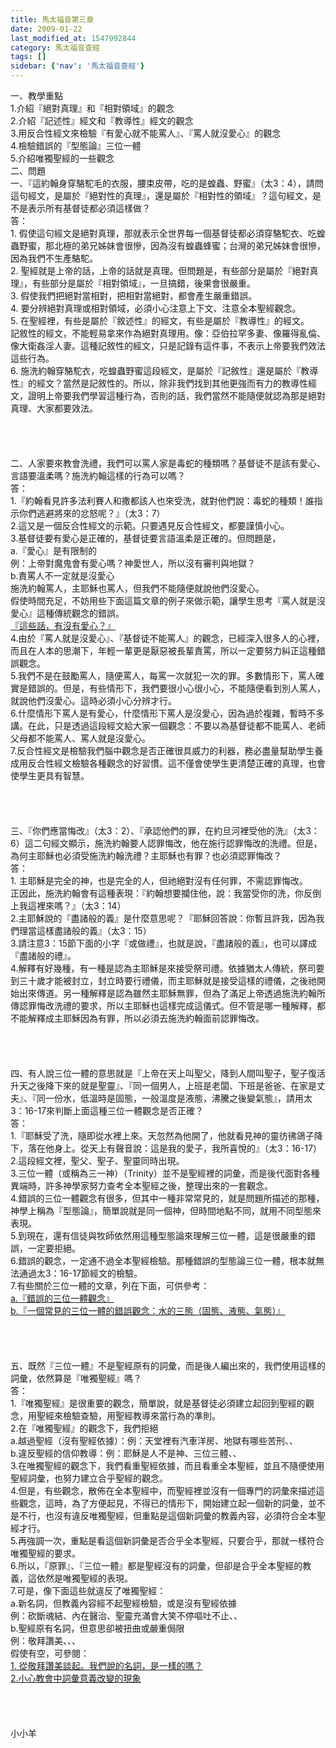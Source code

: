 ```yaml
---
title: 馬太福音第三章
date: 2009-01-22
last_modified_at: 1547992844
category: 馬太福音查經
tags: []
sidebar: {'nav': '馬太福音查經'}
---
```


<p>一、教學重點<br/>1.介紹『絕對真理』和『相對領域』的觀念<br/>2.介紹『記述性』經文和『教導性』經文的觀念<br/>3.用反合性經文來檢驗『有愛心就不能罵人』、『罵人就沒愛心』的觀念<br/>4.檢驗錯誤的『型態論』三位一體<br/>5.介紹唯獨聖經的一些觀念<br/><!--more-->二、問題<br/>一、『這約翰身穿駱駝毛的衣服，腰束皮帶，吃的是蝗蟲、野蜜』（太3：4），請問這句經文，是屬於『絕對性的真理』，還是屬於『相對性的領域』？這句經文，是不是表示所有基督徒都必須這樣做？<br/>答：<br/>1.	假使這句經文是絕對真理，那就表示全世界每一個基督徒都必須穿駱駝衣、吃蝗蟲野蜜，那北極的弟兄姊妹會很慘，因為沒有蝗蟲蜂蜜；台灣的弟兄姊妹會很慘，因為我們不生產駱駝。<br/>2.	聖經就是上帝的話，上帝的話就是真理。但問題是，有些部分是屬於『絕對真理』，有些部分是屬於『相對領域』，一旦搞錯，後果會很嚴重。<br/>3.	假使我們把絕對當相對，把相對當絕對，都會產生嚴重錯誤。<br/>4.	要分辨絕對真理或相對領域，必須小心注意上下文、注意全本聖經觀念。<br/>5.	在聖經裡，有些是屬於『敘述性』的經文，有些是屬於『教導性』的經文。<br/>記敘性的經文，不能輕易拿來作為絕對真理用。像：亞伯拉罕多妻、像羅得亂倫、像大衛姦淫人妻。這種記敘性的經文，只是記錄有這件事，不表示上帝要我們效法這些行為。<br/>6.	施洗約翰穿駱駝衣，吃蝗蟲野蜜這段經文，是屬於『記敘性』還是屬於『教導性』的經文？當然是記敘性的。所以，除非我們找到其他更強而有力的教導性經文，證明上帝要我們學習這種行為，否則的話，我們當然不能隨便就認為那是絕對真理、大家都要效法。<br/><br/><br/><br/><br/>二、人家要來教會洗禮，我們可以罵人家是毒蛇的種類嗎？基督徒不是該有愛心、言語要溫柔嗎？施洗約翰這樣的行為可以嗎？<br/>答：<br/>1.『約翰看見許多法利賽人和撒都該人也來受洗，就對他們說：毒蛇的種類！誰指示你們逃避將來的忿怒呢？』（太3：7）<br/>2.這又是一個反合性經文的示範。只要遇見反合性經文，都要謹慎小心。<br/>3.基督徒要有愛心是正確的，基督徒要言語溫柔是正確的。但問題是，<br/>a.『愛心』是有限制的<br/>例：上帝對魔鬼會有愛心嗎？神愛世人，所以沒有審判與地獄？<br/>b.責罵人不一定就是沒愛心<br/>施洗約翰罵人，主耶穌也罵人，但我們不能隨便就說他們沒愛心。<br/>假使時間充足，不妨用些下面這篇文章的例子來做示範，讓學生思考『罵人就是沒愛心』這種傳統觀念的錯誤。<br/><a href="/posts/269192584">『這些話，有沒有愛心？』</a><br/>4.由於『罵人就是沒愛心』、『基督徒不能罵人』的觀念，已經深入很多人的心裡，而且在人本的思潮下，年輕一輩更是厭惡被長輩責罵，所以一定要努力糾正這種錯誤觀念。<br/>5.我們不是在鼓勵罵人，隨便罵人，每罵一次就犯一次的罪。多數情形下，罵人確實是錯誤的。但是，有些情形下，我們要很小心很小心，不能隨便看到別人罵人，就說他們沒愛心。這時必須小心分辨才行。<br/>6.什麼情形下罵人是有愛心，什麼情形下罵人是沒愛心，因為過於複雜，暫時不多講。在此，只是透過這段經文給大家一個觀念：不要以為基督徒都不能罵人、老師父母都不能罵人、罵人就是沒愛心。<br/>7.反合性經文是檢驗我們腦中觀念是否正確很具威力的利器，務必盡量幫助學生養成用反合性經文檢驗各種觀念的好習慣。這不僅會使學生更清楚正確的真理，也會使學生更具有智慧。<br/><br/><br/><br/><br/>三、『你們應當悔改』（太3：2）、『承認他們的罪，在約旦河裡受他的洗』（太3：6）這二句經文顯示，施洗約翰要人認罪悔改，他在施行認罪悔改的洗禮。但是，為何主耶穌也必須受施洗約翰洗禮？主耶穌也有罪？也必須認罪悔改？<br/>答：<br/>1.	主耶穌是完全的神，也是完全的人，但祂絕對沒有任何罪，不需認罪悔改。<br/>正因此，施洗約翰會有這種表現：『約翰想要攔住他，說：我當受你的洗，你反倒上我這裡來嗎？』（太3：14）<br/>2.主耶穌說的『盡諸般的義』是什麼意思呢？『耶穌回答說：你暫且許我，因為我們理當這樣盡諸般的義』（太3：15）<br/>3.請注意3：15節下面的小字『或做禮』，也就是說，『盡諸般的義』，也可以譯成『盡諸般的禮』。<br/>4.解釋有好幾種，有一種是認為主耶穌是來接受祭司禮。依據猶太人傳統，祭司要到三十歲才能被封立，封立時要行禮儀，而主耶穌就是接受這樣的禮儀，之後祂開始出來傳道。另一種解釋是認為雖然主耶穌無罪，但為了滿足上帝透過施洗約翰所傳認罪悔改洗禮的要求，所以主耶穌也這樣完成這儀式。但不管是哪一種解釋，都不能解釋成主耶穌因為有罪，所以必須去施洗約翰面前認罪悔改。<br/><br/><br/><br/><br/>四、有人說三位一體的意思就是『上帝在天上叫聖父，降到人間叫聖子，聖子復活升天之後降下來的就是聖靈』、『同一個男人，上班是老闆、下班是爸爸、在家是丈夫』、『同一份水，低溫時是固態，一般溫度是液態，沸騰之後變氣態』，請用太3：16-17來判斷上面這種三位一體觀念是否正確？<br/>答：<br/>1.『耶穌受了洗，隨即從水裡上來。天忽然為他開了，他就看見神的靈彷彿鴿子降下，落在他身上。從天上有聲音說：這是我的愛子，我所喜悅的』（太3：16-17）<br/>2.這段經文裡，聖父、聖子、聖靈同時出現。<br/>3.三位一體（或稱為三一神）（Trinity）並不是聖經裡的詞彙，而是後代面對各種異端時，許多神學家努力查考全本聖經之後，整理出來的一套觀念。<br/>4.錯誤的三位一體觀念有很多，但其中一種非常常見的，就是問題所描述的那種，神學上稱為『型態論』，簡單說就是同一個神，但時間地點不同，就用不同型態來表現。<br/>5.到現在，還有信徒與牧師依然用這種型態論來理解三位一體，這是很嚴重的錯誤，一定要拒絕。<br/>6.錯誤的觀念，一定通不過全本聖經檢驗。那種錯誤的型態論三位一體，根本就無法通過太3：16-17節經文的檢驗。<br/>7.有些關於三位一體的文章，列在下面，可供參考：<br/><a href="/posts/269193748">a.『錯誤的三位一體觀念』</a><br/><a href="/posts/269191708">b.『一個常見的三位一體的錯誤觀念：水的三態（固態、液態、氣態）』</a><br/><br/><br/><br/><br/>五、既然『三位一體』不是聖經原有的詞彙，而是後人編出來的，我們使用這樣的詞彙，依然算是『唯獨聖經』嗎？<br/>答：<br/>1.『唯獨聖經』是很重要的觀念，簡單說，就是基督徒必須建立起回到聖經的觀念，用聖經來檢驗查驗，用聖經教導來當行為的準則。<br/>2.在『唯獨聖經』的觀念下，我們拒絕<br/>a.越過聖經（沒有聖經依據）：例：天堂裡有汽車洋房、地獄有哪些苦刑、、<br/>b.違反聖經的信仰教導：例：耶穌是人不是神、三位三體、、<br/>3.在唯獨聖經的觀念下，我們看重聖經依據，而且看重全本聖經，並且不隨便使用聖經詞彙，也努力建立合乎聖經的觀念。<br/>4.但是，有些觀念，散佈在全本聖經中，而聖經裡並沒有一個專門的詞彙來描述這些觀念，這時，為了方便起見，不得已的情形下，開始建立起一個新的詞彙，並不是不行，也沒有違反唯獨聖經，但重點是這個新詞彙的教義內容，必須符合全本聖經才行。<br/>5.再強調一次，重點是看這個新詞彙是否合乎全本聖經，只要合乎，那就一樣符合唯獨聖經的要求。<br/>6.所以，『原罪』、『三位一體』都是聖經沒有的詞彙，但卻是合乎全本聖經的教義，這依然是唯獨聖經的表現。<br/>7.可是，像下面這些就違反了唯獨聖經：<br/>a.新名詞，但教義內容經不起聖經檢驗，或是沒有聖經依據<br/>例：砍斷魂結、內在醫治、聖靈充滿會大笑不停嘔吐不止、、<br/>b.聖經原有名詞，但意思卻被扭曲或嚴重侷限<br/>例：敬拜讚美、、、<br/>假使有空，可參閱：<br/><a href="/posts/269191592">1.	從敬拜讚美談起。我們說的名詞，是一樣的嗎？</a><br/><a href="/posts/269192528">2.小心教會中詞彙意義改變的現象</a><br/><br/><br/><br/><br/>小小羊</p>